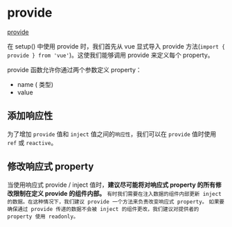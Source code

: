 <!--
 * @Author: tangdaoyong
 * @Date: 2021-06-27 17:41:49
 * @LastEditors: tangdaoyong
 * @LastEditTime: 2021-06-27 17:47:00
 * @Description: provide
-->
# provide

[provide](https://v3.cn.vuejs.org/guide/composition-api-provide-inject.html#%E8%AE%BE%E6%83%B3%E5%9C%BA%E6%99%AF)

在 setup() 中使用 provide 时，我们首先从 vue 显式导入 provide 方法(`import { provide } from 'vue'`)。这使我们能够调用 provide 来定义每个 property。

provide 函数允许你通过两个参数定义 property：

* name (<String> 类型)
* value

## 添加响应性

为了增加 `provide` 值和 `inject` 值之间的`响应性`，我们可以在 `provide` 值时使用 `ref` 或 `reactive`。

## 修改响应式 property

当使用响应式 provide / inject 值时，**建议尽可能将对响应式 property 的所有修改限制在定义 provide 的组件内部。**
`有时我们需要在注入数据的组件内部更新 inject 的数据。在这种情况下，我们建议 provide 一个方法来负责改变响应式 property。`
`如果要确保通过 provide 传递的数据不会被 inject 的组件更改，我们建议对提供者的 property 使用 readonly。`

